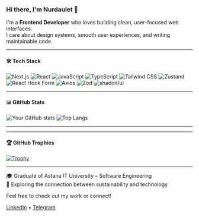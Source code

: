 ### Hi there, I'm Nurdaulet 👋

I'm a **Frontend Developer** who loves building clean, user-focused web interfaces.  
I care about design systems, smooth user experiences, and writing maintainable code.


---

#### 🛠 Tech Stack
![Next.js](https://img.shields.io/badge/Next.js-000?style=for-the-badge&logo=nextdotjs&logoColor=white)
![React](https://img.shields.io/badge/React-20232A?style=for-the-badge&logo=react&logoColor=61DAFB)
![JavaScript](https://img.shields.io/badge/JavaScript-F7DF1E?style=for-the-badge&logo=javascript&logoColor=black)
![TypeScript](https://img.shields.io/badge/TypeScript-007ACC?style=for-the-badge&logo=typescript&logoColor=white)
![Tailwind CSS](https://img.shields.io/badge/TailwindCSS-0ea5e9?style=for-the-badge&logo=tailwindcss&logoColor=white)
![Zustand](https://img.shields.io/badge/Zustand-000000?style=for-the-badge&logo=Zustand&logoColor=white)
![React Hook Form](https://img.shields.io/badge/React_Hook_Form-EC5990?style=for-the-badge&logo=reacthookform&logoColor=white)
![Axios](https://img.shields.io/badge/Axios-5A29E4?style=for-the-badge&logo=axios&logoColor=white)
![Zod](https://img.shields.io/badge/Zod-3178C6?style=for-the-badge&logo=typescript&logoColor=white)
![shadcn/ui](https://img.shields.io/badge/shadcn/ui-000?style=for-the-badge&logo=vercel&logoColor=white)


---

#### 📊 GitHub Stats
![Your GitHub stats](https://github-readme-stats.vercel.app/api?username=yourusername&show_icons=true&theme=radical&hide=prs)
![Top Langs](https://github-readme-stats.vercel.app/api/top-langs/?username=yourusername&layout=compact&theme=radical)

---

---

#### 🏆 GitHub Trophies

[![Trophy](https://github-profile-trophy.vercel.app/?username=ornur&theme=radical&no-frame=true&row=1)](https://github.com/ryo-ma/github-profile-trophy)

---

🎓 Graduate of Astana IT University – Software Engineering  
🌱 Exploring the connection between sustainability and technology  

Feel free to check out my work or connect!

[LinkedIn](https://www.linkedin.com/in/nurdaulet-orynbasarov/) • [Telegram](https://t.me/nurda_oryn)

